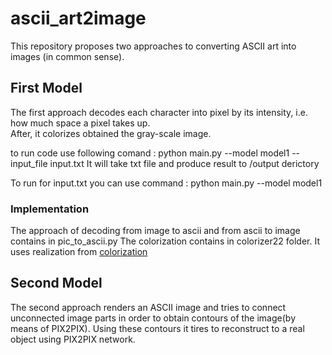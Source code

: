 # ascii_art2image

This repository proposes two approaches to converting ASCII art into images (in common sense).

## First Model 
The first approach decodes each character into pixel by its intensity, i.e. how much space a pixel takes up.   
After, it colorizes obtained the gray-scale image.

to run code use following comand : 
python main.py --model model1 --input_file input.txt
It will take txt file and produce result to /output derictory

To run for input.txt you can use command :
python main.py --model model1


### Implementation
The approach of decoding from image to ascii and from ascii to image contains in pic_to_ascii.py
The colorization contains in colorizer22 folder.
It uses realization from  <a href="https://github.com/Armour/Automatic-Image-Colorization" title="Title"> colorization</a>


## Second Model

The second approach renders an ASCII image and tries to connect unconnected image parts in order to obtain contours of the image(by means of PIX2PIX).
Using these contours it tires to reconstruct to a real object using PIX2PIX network.
